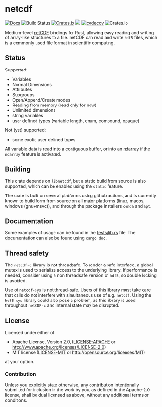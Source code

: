 # netcdf

[![Docs](https://docs.rs/netcdf/badge.svg)](https://docs.rs/netcdf)
![Build Status](https://github.com/georust/netcdf/workflows/CI/badge.svg)
[![Crates.io](https://img.shields.io/crates/d/netcdf.svg)](https://crates.io/crates/netcdf)
[![](http://meritbadge.herokuapp.com/netcdf)](https://crates.io/crates/netcdf)
[![codecov](https://codecov.io/gh/georust/netcdf/branch/master/graph/badge.svg)](https://codecov.io/gh/georust/netcdf)
![Crates.io](https://img.shields.io/crates/l/netcdf)
<!-- [![dependency status](https://deps.rs/repo/github/georust/netcdf/status.svg)](https://deps.rs/repo/github/georust/netcdf) -->

Medium-level [netCDF](http://www.unidata.ucar.edu/software/netcdf/) bindings for Rust, allowing easy reading and writing of array-like structures to a file.
netCDF can read and write `hdf5` files, which is a commonly used file format in scientific computing.

## Status

Supported:

* Variables
* Normal Dimensions
* Attributes
* Subgroups
* Open/Append/Create modes
* Reading from memory (read only for now)
* Unlimited dimensions
* string variables
* user defined types (variable length, enum, compound, opaque)

Not (yet) supported:

* some exotic user defined types

All variable data is read into a contiguous buffer, or into an [ndarray](https://github.com/rust-ndarray/rust-ndarray) if the `ndarray` feature is activated.

## Building

This crate depends on `libnetcdf`, but a static build from source is also supported, which can be enabled using the `static` feature.

The crate is built on several platforms using github actions, and is currently known to build form from source on all major platforms (linux, macos, windows (gnu+msvc)), and through the package installers `conda` and `apt`.


## Documentation

Some examples of usage can be found in the [tests/lib.rs](netcdf/tests/lib.rs) file. The documentation can also be found using `cargo doc`.


## Thread safety

The `netcdf-c` library is not threadsafe. To render a safe interface, a global mutex is used to serialize access to the underlying library. If performance is needed, consider using a non threadsafe version of `hdf5`, so double locking is avoided.

Use of `netcdf-sys` is not thread-safe. Users of this library must take care that calls do not interfere with simultaneous use of e.g. `netcdf`. Using the `hdf5-sys` library could also pose a problem, as this library is used throughout `netCDF-c` and internal state may be disrupted.

## License

Licensed under either of

 * Apache License, Version 2.0, ([LICENSE-APACHE](LICENSE-APACHE) or http://www.apache.org/licenses/LICENSE-2.0)
 * MIT license ([LICENSE-MIT](LICENSE-MIT) or http://opensource.org/licenses/MIT)

at your option.

### Contribution

Unless you explicitly state otherwise, any contribution intentionally submitted
for inclusion in the work by you, as defined in the Apache-2.0 license, shall be dual licensed as above, without any
additional terms or conditions.
